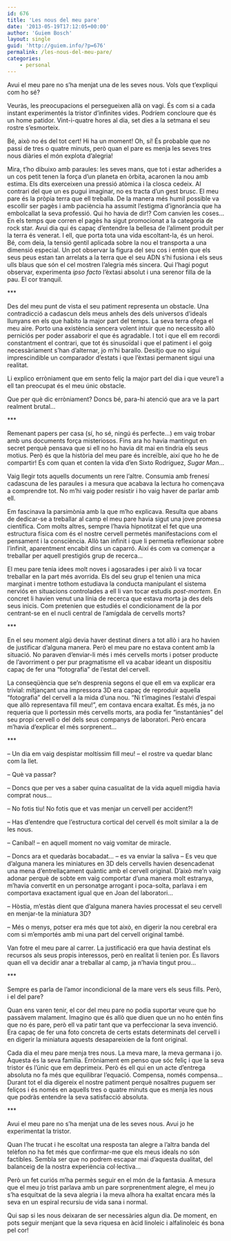 ```yaml
---
id: 676
title: 'Les nous del meu pare'
date: '2013-05-19T17:12:05+00:00'
author: 'Guiem Bosch'
layout: single
guid: 'http://guiem.info/?p=676'
permalink: /les-nous-del-meu-pare/
categories:
    - personal
---
```


Avui el meu pare no s’ha menjat una de les seves nous. Vols que t’expliqui com ho sé?

Veuràs, les preocupacions el persegueixen allà on vagi. És com si a cada instant experimentés la tristor d’infinites vides. Podríem concloure que és un home patidor. Vint-i-quatre hores al dia, set dies a la setmana el seu rostre s’esmorteix.

Bé, això no és del tot cert! Hi ha un moment! Oh, sí! És probable que no passi de tres o quatre minuts, però quan el pare es menja les seves tres nous diàries el món explota d’alegria!

Mira, t’ho dibuixo amb paraules: les seves mans, que tot i estar adherides a un cos petit tenen la força d’un planeta en òrbita, acaronen la nou amb estima. Els dits exerceixen una pressió atòmica i la closca cedeix. Al contrari del que un es pugui imaginar, no es tracta d’un gest brusc. El meu pare és la pròpia terra que ell treballa. De la manera més humil possible va escollir ser pagès i amb paciència ha assumit l’estigma d’ignorància que ha embolcallat la seva professió. Qui ho havia de dir!? Com canvien les coses… En els temps que corren el pagès ha sigut promocionat a la categoria de rock star. Avui dia qui és capaç d’entendre la bellesa de l’aliment produït per la terra és venerat. I ell, que porta tota una vida escoltant-la, és un heroi. Bé, com deia, la tensió gentil aplicada sobre la nou el transporta a una dimensió especial. Un pot observar la figura del seu cos i entén que els seus peus estan tan arrelats a la terra que el seu ADN s’hi fusiona i els seus ulls blaus que són el cel mostren l’alegria més sincera. Qui l’hagi pogut observar, experimenta *ipso facto* l’èxtasi absolut i una serenor filla de la pau. El cor tranquil.

\*\*\*

Des del meu punt de vista el seu patiment representa un obstacle. Una contradicció a cadascun dels meus anhels des dels universos d’ideals llunyans en els que habito la major part del temps. La seva terra ofega el meu aire. Porto una existència sencera volent intuir que no necessito allò perniciós per poder assaborir el que és agradable. I tot i que ell em recordi constantment el contrari, que tot és sinusoïdal i que el patiment i el goig necessàriament s’han d’alternar, jo m’hi barallo. Desitjo que no sigui imprescindible un comparador d’estats i que l’èxtasi permanent sigui una realitat.

Li explico erròniament que em sento feliç la major part del dia i que veure’l a ell tan preocupat és el meu únic obstacle.

Que per què dic erròniament? Doncs bé, para-hi atenció que ara ve la part realment brutal…

\*\*\*

Remenant papers per casa (sí, ho sé, ningú és perfecte…) em vaig trobar amb uns documents força misteriosos. Fins ara ho havia mantingut en secret perquè pensava que si ell no ho havia dit mai en tindria els seus motius. Però és que la història del meu pare és increïble, així que ho he de compartir! És com quan et conten la vida d’en Sixto Rodríguez, *Sugar Man*…

Vaig llegir tots aquells documents un rere l’altre. Consumia amb frenesí cadascuna de les paraules i a mesura que acabava la lectura ho començava a comprendre tot. No m’hi vaig poder resistir i ho vaig haver de parlar amb ell.

Em fascinava la parsimònia amb la que m’ho explicava. Resulta que abans de dedicar-se a treballar al camp el meu pare havia sigut una jove promesa científica. Com molts altres, sempre l’havia hipnotitzat el fet que una estructura física com és el nostre cervell permetés manifestacions com el pensament i la consciència. Allò tan infinit i que li permetia reflexionar sobre l’infinit, aparentment encabit dins un caparró. Així és com va començar a treballar per aquell prestigiós grup de recerca…

El meu pare tenia idees molt noves i agosarades i per això li va tocar treballar en la part més avorrida. Els del seu grup el tenien una mica marginat i mentre tothom estudiava la conducta manipulant el sistema nerviós en situacions controlades a ell li van tocar estudis *post-mortem*. En concret li havien venut una línia de recerca que estava morta ja des dels seus inicis. Com pretenien que estudiés el condicionament de la por centrant-se en el nucli central de l’amígdala de cervells morts?

\*\*\*

En el seu moment algú devia haver destinat diners a tot allò i ara ho havien de justificar d’alguna manera. Però el meu pare no estava content amb la situació. No paraven d’enviar-li més i més cervells morts i potser producte de l’avorriment o per pur pragmatisme ell va acabar ideant un dispositiu capaç de fer una “fotografia” de l’estat del cervell.

La conseqüència que se’n desprenia segons el que ell em va explicar era trivial: mitjançant una impressora 3D era capaç de reproduir aquella “fotografia” del cervell a la mida d’una nou. “Ni t’imagines l’estalvi d’espai que allò representava fill meu!”, em contava encara exaltat. És més, ja no requeria que li portessin més cervells morts, ara podia fer “instantànies” del seu propi cervell o del dels seus companys de laboratori. Però encara m’havia d’explicar el més sorprenent…

\*\*\*

– Un dia em vaig despistar moltíssim fill meu! – el rostre va quedar blanc com la llet.

– Què va passar?

– Doncs que per ves a saber quina casualitat de la vida aquell migdia havia comprat nous…

– No fotis tiu! No fotis que et vas menjar un cervell per accident?!

– Has d’entendre que l’estructura cortical del cervell és molt similar a la de les nous.

– Caníbal! – en aquell moment no vaig vomitar de miracle.

– Doncs ara et quedaràs bocabadat… – es va enviar la saliva – Es veu que d’alguna manera les miniatures en 3D dels cervells havien desencadenat una mena d’entrellaçament quàntic amb el cervell original. D’això me’n vaig adonar perquè de sobte em vaig comportar d’una manera molt estranya, m’havia convertit en un personatge arrogant i poca-solta, parlava i em comportava exactament igual que en Joan del laboratori…

– Hòstia, m’estàs dient que d’alguna manera havies processat el seu cervell en menjar-te la miniatura 3D?

– Més o menys, potser era més que tot això, en digerir la nou cerebral era com si m’emportés amb mi una part del cervell original també.

Van fotre el meu pare al carrer. La justificació era que havia destinat els recursos als seus propis interessos, però en realitat li tenien por. És llavors quan ell va decidir anar a treballar al camp, ja n’havia tingut prou…

\*\*\*

Sempre es parla de l’amor incondicional de la mare vers els seus fills. Però, i el del pare?

Quan ens varen tenir, el cor del meu pare no podia suportar veure que ho passàvem malament. Imagino que és allò que diuen que un no ho entén fins que no és pare, però ell va patir tant que va perfeccionar la seva invenció. Era capaç de fer una foto concreta de certs estats determinats del cervell i en digerir la miniatura aquests desapareixien de la font original.

Cada dia el meu pare menja tres nous. La meva mare, la meva germana i jo. Aquesta és la seva família. Erròniament em penso que sóc feliç i que la seva tristor és l’únic que em deprimeix. Però és ell qui en un acte d’entrega absoluta no fa més que equilibrar l’equació. Compensa, només compensa… Durant tot el dia digereix el nostre patiment perquè nosaltres puguem ser feliços i és només en aquells tres o quatre minuts que es menja les nous que podràs entendre la seva satisfacció absoluta.

\*\*\*

Avui el meu pare no s’ha menjat una de les seves nous. Avui jo he experimentat la tristor.

Quan l’he trucat i he escoltat una resposta tan alegre a l’altra banda del telèfon no ha fet més que confirmar-me que els meus ideals no són factibles. Sembla ser que no podrem escapar mai d’aquesta dualitat, del balanceig de la nostra experiència col·lectiva…

Però un fet curiós m’ha permès seguir en el món de la fantasia. A mesura que el meu jo trist parlava amb un pare sorprenentment alegre, el meu jo s’ha esquitxat de la seva alegria i la meva alhora ha exaltat encara més la seva en un espiral recursiu de vida sana i normal.

Qui sap si les nous deixaran de ser necessàries algun dia. De moment, en pots seguir menjant que la seva riquesa en àcid linoleic i alfalinoleic és bona pel cor!